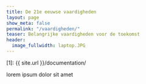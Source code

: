 ```yaml
---
title: De 21e eeuwse vaardigheden
layout: page
show_meta: false
permalink: "/vaardigheden/"
teaser: Belangrijke vaardigheden voor de toekomst
header:
  image_fullwidth: laptop.JPG
---
```


 [1]: {{ site.url }}/documentation/

lorem ipsum dolor sit amet
